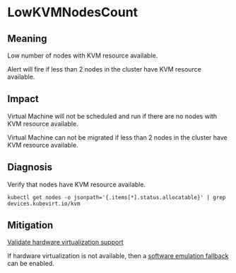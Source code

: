 # LowKVMNodesCount

## Meaning

Low number of nodes with KVM resource available.

Alert will fire if less than 2 nodes in the cluster have KVM resource available.

## Impact

Virtual Machine will not be scheduled and run if there are no nodes with KVM resource available.

Virtual Machine can not be migrated if less than 2 nodes in the cluster have KVM resource available.

## Diagnosis

Verify that nodes have KVM resource available.
```
kubectl get nodes -o jsonpath='{.items[*].status.allocatable}' | grep devices.kubevirt.io/kvm
```

## Mitigation

[Validate hardware virtualization support](https://kubevirt.io/user-guide/operations/installation/#validate-hardware-virtualization-support)

If hardware virtualization is not available, then a [software emulation fallback](https://github.com/kubevirt/kubevirt/blob/master/docs/software-emulation.md) can be enabled.

